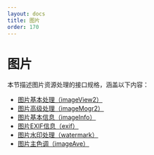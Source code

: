```yaml
---
layout: docs
title: 图片
order: 170
---
```


<a id="imageFop"></a>
# 图片

本节描述图片资源处理的接口规格，涵盖以下内容：

* [图片基本处理（imageView2）][imageView2Href]
* [图片高级处理（imageMogr2）][imageMogr2Href]
* [图片基本信息（imageInfo）][imageInfoHref]
* [图片EXIF信息（exif）][exifHref]
* [图片水印处理（watermark）][watermarkHref]
* [图片主色调（imageAve）][imageAveHref]

[imageInfoHref]:    /docs/v6/api/reference/fop/image/imageinfo.html  "图片基本信息"
[exifHref]:        /docs/v6/api/reference/fop/image/exif.html       "图片Exif信息"
[imageView2Href]:   /docs/v6/api/reference/fop/image/imageview2.html  "基本图片处理"
[imageMogr2Href]:   /docs/v6/api/reference/fop/image/imagemogr2.html  "高级图片处理"
[watermarkHref]:    /docs/v6/api/reference/fop/image/watermark.html  "水印处理"
[imageAveHref]:     /docs/v6/api/reference/fop/image/imageave.html  "图片主色调"


